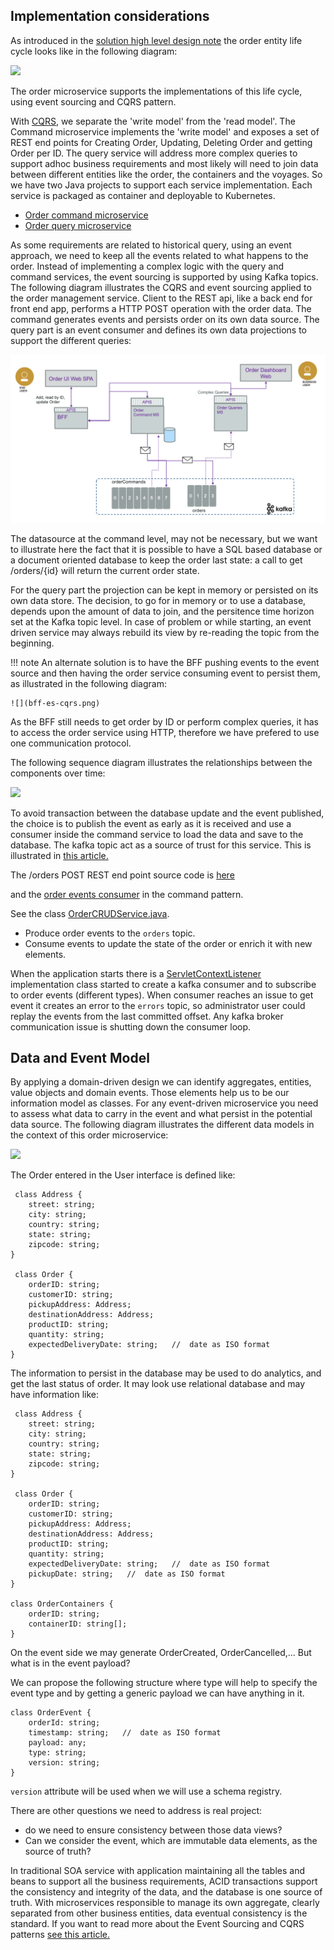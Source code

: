 ## Implementation considerations

As introduced in the [solution high level design note](https://ibm-cloud-architecture.github.io/refarch-kc/design/readme/) the order entity life cycle looks like in the following diagram:

![](order-life-cycle.png)

The order microservice supports the implementations of this life cycle, using event sourcing and CQRS pattern.

With [CQRS](https://ibm-cloud-architecture.github.io/refarch-eda/design-patterns/cqrs/), we separate the 'write model' from the 'read model'. The Command microservice implements the 'write model' and exposes a set of REST end points for Creating Order, Updating, Deleting Order and getting Order per ID. The query service will address more complex queries to support adhoc business requirements and most likely will need to join data between different entities like the order, the containers and the voyages. So we have two Java projects to support each service implementation. Each service is packaged as container and deployable to Kubernetes. 

* [Order command microservice](https://github.com/ibm-cloud-architecture/refarch-kc-order-ms/tree/master/order-command-ms)
* [Order query microservice](https://github.com/ibm-cloud-architecture/refarch-kc-order-ms/tree/master/order-query-ms)

As some requirements are related to historical query, using an event approach, we need to keep all the events related to what happens to the order. Instead of implementing a complex logic with the query and command services, the event sourcing is supported by using Kafka topics. The following diagram illustrates the CQRS and event sourcing applied to the order management service. Client to the REST api, like a back end for front end app, performs a HTTP POST operation with the order data. The command generates events and persists order on its own data source. The query part is an event consumer and defines its own data projections to support the different queries:

![](images/order-ms-cqrs-es.png) 

The datasource at the command level, may not be necessary, but we want to illustrate here the fact that it is possible to have a SQL based database or a document oriented database to keep the order last state: a call to get /orders/{id} will return the current order state. 

For the query part the projection can be kept in memory or persisted on its own data store. The decision, to go for in memory or to use a database, depends upon the amount of data to join, and the persitence time horizon set at the Kafka topic level. In case of problem or while starting, an event driven service may always rebuild its view by re-reading the topic from the beginning. 

!!! note
    An alternate solution is to have the BFF pushing events to the event source and then having the order service consuming event to persist them, as illustrated in the following diagram:

    ![](bff-es-cqrs.png)

As the BFF still needs to get order by ID or perform complex queries, it has to access the order service using HTTP, therefore we have prefered to use one communication protocol.  

The following sequence diagram illustrates the relationships between the components over time:

![](order-cmd-query-flow.png)

To avoid transaction between the database update and the event published, the choice is to publish the event as early as it is received and use a consumer inside the command service to load the data and save to the database. The kafka topic act as a source of trust for this service. This is illustrated in [this article.](https://ibm-cloud-architecture.github.io/refarch-eda/evt-microservices/ED-patterns/#the-consistency-challenge)

The /orders POST REST end point source code is [here](https://github.com/ibm-cloud-architecture/refarch-kc-order-ms/blob/6de424c443c05262ae013620f5f11b4a1b2e6f90/order-command-ms/src/main/java/ibm/labs/kc/order/command/service/OrderCRUDService.java#L51-L74)

and the [order events consumer](https://github.com/ibm-cloud-architecture/refarch-kc-order-ms/blob/6de424c443c05262ae013620f5f11b4a1b2e6f90/order-command-ms/src/main/java/ibm/labs/kc/order/command/service/OrderAdminService.java#L35) in the command pattern.

See the class [OrderCRUDService.java](https://github.com/ibm-cloud-architecture/refarch-kc-order-ms/blob/master/order-command-ms/src/main/java/ibm/labs/kc/order/command/service/OrderCRUDService.java).
* Produce order events to the `orders` topic. 
* Consume events to update the state of the order or enrich it with new elements.

When the application starts there is a [ServletContextListener](https://docs.oracle.com/javaee/6/api/javax/servlet/ServletContextListener.html) implementation class started to create a kafka consumer and to subscribe to order events (different types). When consumer reaches an issue to get event it creates an error to the `errors` topic, so administrator user could replay the events from the last committed offset. Any kafka broker communication issue is shutting down the consumer loop.

## Data and Event Model

By applying a domain-driven design we can identify aggregates, entities, value objects and domain events. Those elements help us to be our information model as classes. For any event-driven microservice you need to assess what data to carry in the event and what persist in the potential data source. 
The following diagram illustrates the different data models in the context of this order microservice:

![](./order-evt-data.png)

The Order entered in the User interface is defined like:
```
 class Address {
    street: string;
    city: string;
    country: string;
    state: string;
    zipcode: string;
}

 class Order {
    orderID: string;
    customerID: string;
    pickupAddress: Address;
    destinationAddress: Address;
    productID: string;
    quantity: string;
    expectedDeliveryDate: string;   //  date as ISO format
}
```

The information to persist in the database may be used to do analytics, and get the last status of order. It may look use relational database and may have information like:

```
 class Address {
    street: string;
    city: string;
    country: string;
    state: string;
    zipcode: string;
}

 class Order {
    orderID: string;
    customerID: string;
    pickupAddress: Address;
    destinationAddress: Address;
    productID: string;
    quantity: string;
    expectedDeliveryDate: string;   //  date as ISO format
    pickupDate: string;   //  date as ISO format
}

class OrderContainers {
    orderID: string;
    containerID: string[];
}
```

On the event side we may generate OrderCreated, OrderCancelled,... But what is in the event payload? 

We can propose the following structure where type will help to specify the event type and by getting a generic payload we can have anything in it.

```
class OrderEvent {
    orderId: string;
    timestamp: string;   //  date as ISO format
    payload: any;
    type: string;
    version: string;
}
```

`version` attribute will be used when we will use a schema registry.

There are other questions we need to address is real project:

* do we need to ensure consistency between those data views? 
* Can we consider the event, which are immutable data elements, as the source of truth? 

In traditional SOA service with application maintaining all the tables and beans to support all the business requirements, ACID transactions support the consistency and integrity of the data, and the database is one source of truth. With microservices responsible to manage its own aggregate, clearly separated from other business entities, data eventual consistency is the standard. If you want to read more about the Event Sourcing and CQRS patterns [see this article.](https://ibm-cloud-architecture.github.io/refarch-eda/evt-microservices/ED-patterns)

